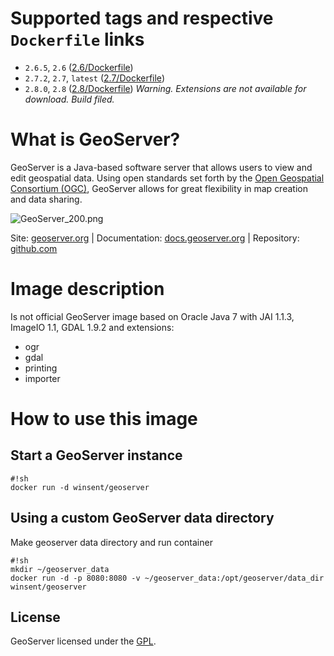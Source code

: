 # Supported tags and respective `Dockerfile` links #

- `2.6.5`, `2.6` ([2.6/Dockerfile](https://bitbucket.org/ololoteam/geoserver-docker/src/979bbd32af9db976a231974a7c236527b1499e89/2.6))
- `2.7.2`, `2.7`, `latest` ([2.7/Dockerfile](https://bitbucket.org/ololoteam/geoserver-docker/src/e68aae3d583f1706c2bbd737067ad4da76d0d9b5/2.7))
- `2.8.0`, `2.8` ([2.8/Dockerfile](https://bitbucket.org/ololoteam/geoserver-docker/src/e68aae3d583f1706c2bbd737067ad4da76d0d9b5/2.8)) *Warning. Extensions are not available for download. Build filed.*

# What is GeoServer? #
GeoServer is a Java-based software server that allows users to view and edit geospatial data. Using open standards set forth by the [Open Geospatial Consortium (OGC)](http://www.opengeospatial.org/), GeoServer allows for great flexibility in map creation and data sharing.

![GeoServer_200.png](http://static.geoserver.org/images/GeoServer_200.png)

Site: [geoserver.org](http://geoserver.org/) | Documentation: [docs.geoserver.org](http://docs.geoserver.org/) | Repository: [github.com](https://github.com/geoserver/geoserver)
# Image description #

Is not official GeoServer image based on Oracle Java 7 with JAI 1.1.3, ImageIO 1.1, GDAL 1.9.2 and extensions:

* ogr
* gdal
* printing
* importer

# How to use this image #
## Start a GeoServer instance ##

```
#!sh
docker run -d winsent/geoserver

```

## Using a custom GeoServer data directory ##
Make geoserver data directory and run container
```
#!sh
mkdir ~/geoserver_data
docker run -d -p 8080:8080 -v ~/geoserver_data:/opt/geoserver/data_dir winsent/geoserver

```

## License ##
GeoServer licensed under the [GPL](http://www.gnu.org/licenses/old-licenses/gpl-2.0.html).